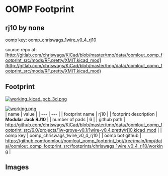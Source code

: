 # OOMP Footprint  
## rj10  by none  
  
oomp key: oomp_chriswags_1wire_v0_4_rj10  
  
source repo at: [http://gitlab.com/chriswags/KiCad/blob/master/tmp/data//oomlout_oomp_footprint_src/mods/RF.pretty/XMIT.kicad_mod](http://gitlab.com/chriswags/KiCad/blob/master/tmp/data//oomlout_oomp_footprint_src/mods/RF.pretty/XMIT.kicad_mod)  
## Footprint  
  
[![working_kicad_pcb_3d.png](working_kicad_pcb_3d_600.png)](working_kicad_pcb_3d.png)  
  
[![working.png](working_600.png)](working.png)  
| name | value | 
| --- | --- | 
| footprint name | rj10 | 
| footprint description | <b>Modular Jack RJ10</b> | 
| number of pads | 6 | 
| github path | http://github.com/chriswags/KiCad/blob/master/tmp/data//oomlout_oomp_footprint_src/6.0/projects/1w-grove-v0.1/1wire-v0.4.pretty/rj10.kicad_mod | 
| oomp key | oomp_chriswags_1wire_v0_4_rj10 | 
| oomp bot github | https://github.com/oomlout/oomlout_oomp_footprint_bot/tree/main/tmp/data//oomlout_oomp_footprint_src/footprints/chriswags_1wire_v0_4_rj10/working | 
## Images  
